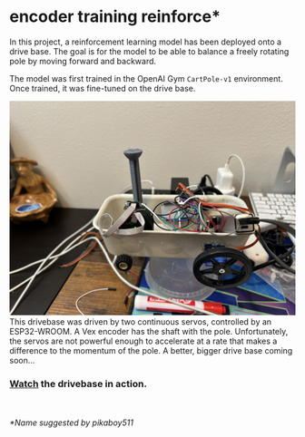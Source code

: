 # encoder training reinforce*

In this project, a reinforcement learning model has been deployed onto a drive base. The goal is for the model to be able to balance a freely rotating pole by moving forward and backward.

The model was first trained in the OpenAI Gym `CartPole-v1` environment. Once trained, it was fine-tuned on the drive base.

![Drivebase picture](media/PrototypeDrivebase.jpg)
This drivebase was driven by two continuous servos, controlled by an ESP32-WROOM. A Vex encoder has the shaft with the pole. Unfortunately, the servos are not powerful enough to accelerate at a rate that makes a difference to the momentum of the pole. A better, bigger drive base coming soon...
<br>

### [Watch]() the drivebase in action.

<br><br>
<i>*Name suggested by pikaboy511</i>